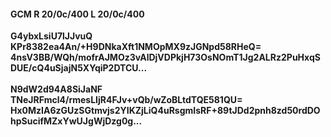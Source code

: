 #### GCM R 20/0c/400 L 20/0c/400
**G4ybxLsiU7lJJvuQ**<br/>**KPr8382ea4An/+H9DNkaXft1NMOpMX9zJGNpd58RHeQ=**<br/>**4nsV3BB/WQh/mofrAJMOz3vAlDjVDPkjH73OsNOmT1Jg2ALRz2PuHxqSDUE/cQ4uSjajN5XYqiP2DTCU...**<br/><br/>
**N9dW2d94A8SiJaNF**<br/>**TNeJRFmcl4/rmesLIjR4FJv+vQb/wZoBLtdTQE581QU=**<br/>**Hx0MzIA6zGUzSGtmvjs2YIKZjLiQ4uRsgmIsRF+89tJDd2pnh8zd50rdDOhpSucifMZxYwUJgWjDzg0g...**